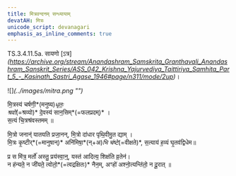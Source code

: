 ```yaml
---
title: मित्रवन्दनम् सन्ध्यायाम्
devatAH: मित्रः
unicode_script: devanagari
emphasis_as_inline_comments: true
---
```


TS.3.4.11.5a. सायणो [ऽत्र]*(https://archive.org/stream/Anandashram_Samskrita_Granthavali_Anandashram_Sanskrit_Series/ASS_042_Krishna_Yajurvediya_Taittiriya_Samhita_Part_5_-_Kasinath_Sastri_Agase_1946#page/n311/mode/2up)*।

![]*(../images/mitra.png "")*

मि॒त्रस्य॑ चर्षणी॒*(मनुष्य)*धृतः॒  
श्रवो॑*(=श्रव्यो)* दे॒वस्य॑ सान॒सिम्*(=फलप्रदम्)* ।  
स॒त्यं चि॒त्रश्र॑वस्तमम् ॥

मि॒त्रो जनान्॑ यातयति प्रजा॒नन्, मि॒त्रो दा॑धार पृथि॒वीमु॒त द्याम् ।  
मि॒त्रः कृ॒ष्टीर्*(=मानुषान्)* अनि॑मिषा॒*(न्+अ)*भि च॑ष्टे*(=वीक्षते)*, स॒त्याय॑ ह॒व्यं घृ॒तव॑द्विधेम॥

प्र स मि॑त्र॒ मर्तो॑ अस्तु॒ प्रय॑स्वा॒न्॒, यस्त॑ आदित्य॒ शिक्ष॑ति व्र॒तेन॑।  
न ह॑न्यते॒ न जी॑यते॒ त्वोतो॒*(=त्वद्रक्षितः)* नैन॒म्, अꣳहो॑ अश्नो॒त्यन्ति॑तो॒ न दू॒रात् ॥

